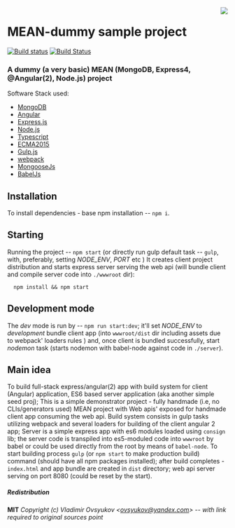 <img src="https://raw.githubusercontent.com/VovanSuper/MEAN-dummy/master/client/favicon.ico" align="right" />

# MEAN-dummy sample project

[![Build status](https://ci.appveyor.com/api/projects/status/77owkcg4w5vfr552/branch/master?svg=true&retina=true)](https://ci.appveyor.com/project/vladimir-ovsyukov/mean-dummy-b3k2e/branch/master)
[![Build Status](https://travis-ci.org/VovanSuper/MEAN-dummy.svg?branch=master)](https://travis-ci.org/VovanSuper/MEAN-dummy)



### A dummy (a very basic) MEAN (MongoDB, Express4, @Angular(2), Node.js) project 


Software Stack used: 

* [MongoDB](https://www.mongodb.com/)
* [Angular](http://angular.io)
* [Express.js](http://expressjs.com)
* [Node.js](http://nodejs.org)
* [Typescript](http://www.typescriptlang.org/)
* [ECMA2015](http://www.ecma-international.org/ecma-262/6.0/)
* [Gulp.js](http://gulpjs.com/)
* [webpack](http://webpack.github.io/)
* [MongooseJs](http://mongoosejs.com/)
* [BabelJs](http://babeljs.io/)

## Installation

To install dependencies - base npm installation -- `npm i`.

## Starting

Running the project -- `npm start` (or directly run gulp default task -- `gulp`, with, preferably, setting *NODE_ENV*, *PORT* etc )
It creates client project distribution and starts express server serving the web api (will bundle client and compile server code into `./wwwroot` dir):

```shell
  npm install && npm start
```

## Development mode

The *dev* mode is run by -- `npm run start:dev`; it'll set *NODE_ENV* to *development* bundle client app (into `wwwroot/dist` dir including assets due to webpack' loaders rules ) and, once client is bundled successfully, start *nodemon* task (starts nodemon with babel-node against code in `./server`).

## Main idea

To build full-stack express/angular(2) app with build system for client (Angular) application, ES6 based server application (aka another simple seed proj); 
This is a simple demonstrator project - fully handmade (i.e, no CLIs/generators used) MEAN project with Web apis' exposed for
handmade client app consuming the web api. Build system consists in gulp tasks utilizing webpack and several loaders
for building of the client angular 2 app; Server is a simple express app with es6 modules loaded using `consign` lib; the server code is transpiled into es5-moduled code into `wwwroot` by babel or could be used directly from the root by means of `babel-node`.
To start building process `gulp` (or `npm start` to make production build) command (should have all npm packages installed); after build completes - `index.html` and  app bundle are created in `dist` directory; 
web api server serving on port 8080 (could be reset by the start).

##### Redistribution

**MIT**
*Copyright (c) Vladimir Ovsyukov <<ovsyukov@yandex.com>> -- with link required to original sources point*
